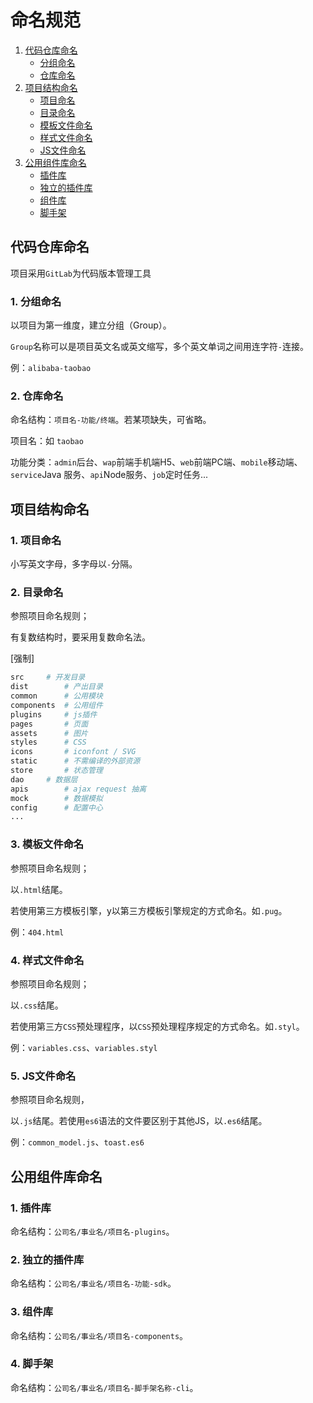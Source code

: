 # 命名规范

1. [代码仓库命名](#代码仓库命名)
	- [分组命名](#1-分组命名)
	- [仓库命名](#2-仓库命名)
1. [项目结构命名](#项目结构命名)
	- [项目命名](#1-项目命名)
	- [目录命名](#2-目录命名)
	- [模板文件命名](#3-模板文件命名)
	- [样式文件命名](#4-样式文件命名)
	- [JS文件命名](#5-JS文件命名)
1. [公用组件库命名](#公用组件库命名)
	- [插件库](#1-插件库)
	- [独立的插件库](#2-独立的插件库)
	- [组件库](#3-组件库)
	- [脚手架](#4-脚手架)

## 代码仓库命名

项目采用`GitLab`为代码版本管理工具

### 1. 分组命名

以项目为第一维度，建立分组（Group）。

`Group`名称可以是项目英文名或英文缩写，多个英文单词之间用连字符`-`连接。

例：`alibaba-taobao`

### 2. 仓库命名

命名结构：`项目名-功能/终端`。若某项缺失，可省略。

项目名：如 `taobao`

功能分类：`admin`后台、`wap`前端手机端H5、`web`前端PC端、`mobile`移动端、`service`Java 服务、`api`Node服务、`job`定时任务...

## 项目结构命名
### 1. 项目命名

小写英文字母，多字母以`-`分隔。

### 2. 目录命名

参照项目命名规则；

有复数结构时，要采用复数命名法。

[强制]
```bash
src		# 开发目录
dist		# 产出目录
common		# 公用模块
components	# 公用组件
plugins 	# js插件
pages		# 页面
assets		# 图片
styles		# CSS
icons		# iconfont / SVG
static		# 不需编译的外部资源
store		# 状态管理
dao		# 数据层
apis		# ajax request 抽离
mock		# 数据模拟
config		# 配置中心
...
```

### 3. 模板文件命名

参照项目命名规则；

以`.html`结尾。

若使用第三方模板引擎，y以第三方模板引擎规定的方式命名。如`.pug`。

例：`404.html`

### 4. 样式文件命名

参照项目命名规则；

以`.css`结尾。

若使用第三方`CSS`预处理程序，以`CSS`预处理程序规定的方式命名。如`.styl`。

例：`variables.css`、`variables.styl`

### 5. JS文件命名

参照项目命名规则，

以`.js`结尾。若使用`es6`语法的文件要区别于其他JS，以`.es6`结尾。

例：`common_model.js`、`toast.es6`

## 公用组件库命名

### 1. 插件库

命名结构：`公司名/事业名/项目名-plugins`。

### 2. 独立的插件库

命名结构：`公司名/事业名/项目名-功能-sdk`。

### 3. 组件库

命名结构：`公司名/事业名/项目名-components`。

### 4. 脚手架

命名结构：`公司名/事业名/项目名-脚手架名称-cli`。
